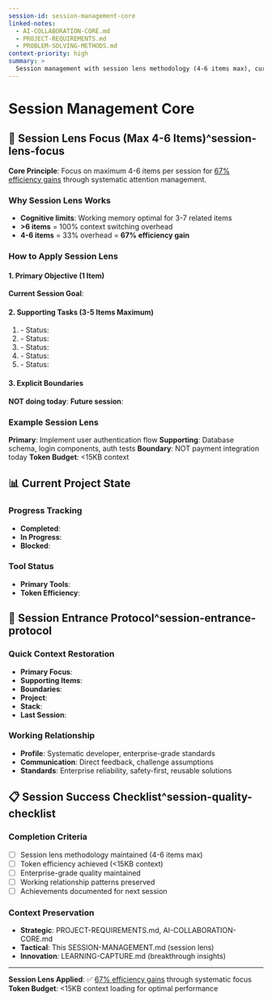```yaml
---
session-id: session-management-core
linked-notes:
  - AI-COLLABORATION-CORE.md
  - PROJECT-REQUIREMENTS.md
  - PROBLEM-SOLVING-METHODS.md
context-priority: high
summary: >
  Session management with session lens methodology (4-6 items max), current state tracking, and entrance protocols for 67% efficiency gains.
---
```


# Session Management Core

<!-- AI CUSTOMIZATION TRIGGER: Configure session management with session lens methodology (4-6 items max), context preservation, and 67% efficiency optimization. -->

## 🎯 **Session Lens Focus (Max 4-6 Items)**^session-lens-focus

**Core Principle**: Focus on maximum 4-6 items per session for [67% efficiency gains](BREAKTHROUGH-ACHIEVEMENTS.md) through systematic attention management.

### **Why Session Lens Works**
- **Cognitive limits**: Working memory optimal for 3-7 related items
- **>6 items** = 100% context switching overhead  
- **4-6 items** = 33% overhead = **67% efficiency gain**

### **How to Apply Session Lens**

#### **1. Primary Objective (1 Item)**
**Current Session Goal**: <!-- Single most important outcome -->

#### **2. Supporting Tasks (3-5 Items Maximum)**
1. **<!-- Critical task 1 -->** - Status: <!-- Progress -->
2. **<!-- Critical task 2 -->** - Status: <!-- Progress --> 
3. **<!-- Critical task 3 -->** - Status: <!-- Progress -->
4. **<!-- Optional task 4 -->** - Status: <!-- Progress -->
5. **<!-- Optional task 5 -->** - Status: <!-- Progress -->

#### **3. Explicit Boundaries**
**NOT doing today**: <!-- Scope exclusions to maintain focus -->
**Future session**: <!-- Items deliberately deferred -->

### **Example Session Lens**
**Primary**: Implement user authentication flow
**Supporting**: Database schema, login components, auth tests
**Boundary**: NOT payment integration today
**Token Budget**: <15KB context

## 📊 **Current Project State**

### **Progress Tracking**
- **Completed**: <!-- ✅ Achievement with impact -->
- **In Progress**: <!-- 🔄 Current work with status -->
- **Blocked**: <!-- ⏸️ Items with resolution plan -->

### **Tool Status**
- **Primary Tools**: <!-- Current effectiveness and results -->
- **Token Efficiency**: <!-- Usage vs. <15KB target -->

## 🚀 **Session Entrance Protocol**^session-entrance-protocol

### **Quick Context Restoration**
- **Primary Focus**: <!-- Session primary goal -->
- **Supporting Items**: <!-- Max 3 tasks from session lens -->
- **Boundaries**: <!-- What we're NOT doing -->
- **Project**: <!-- Name and mission -->
- **Stack**: <!-- Core technologies -->
- **Last Session**: <!-- Previous outcome -->

### **Working Relationship**
- **Profile**: Systematic developer, enterprise-grade standards
- **Communication**: Direct feedback, challenge assumptions
- **Standards**: Enterprise reliability, safety-first, reusable solutions

## 📋 **Session Success Checklist**^session-quality-checklist

### **Completion Criteria**
- [ ] Session lens methodology maintained (4-6 items max)
- [ ] Token efficiency achieved (<15KB context)
- [ ] Enterprise-grade quality maintained
- [ ] Working relationship patterns preserved
- [ ] Achievements documented for next session

### **Context Preservation**
- **Strategic**: PROJECT-REQUIREMENTS.md, AI-COLLABORATION-CORE.md
- **Tactical**: This SESSION-MANAGEMENT.md (session lens)
- **Innovation**: LEARNING-CAPTURE.md (breakthrough insights)

---

**Session Lens Applied**: ✅ [67% efficiency gains](BREAKTHROUGH-ACHIEVEMENTS.md) through systematic focus
**Token Budget**: <15KB context loading for optimal performance